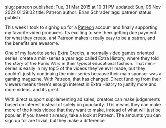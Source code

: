 slug: patreon
published: Tue, 31 Mar 2015 at 10:31 PM
updated: Sun, 06 Nov 2022 01:39:02 
title: Patreon
author: Brian Schrader
tags: patreon
status: publish

This week I took to signing up for a [Patreon][1] account and finally supporting my favorite video producers. Its exciting to see them getting due payment for what they create, and Patreon makes it really easy to be a patron, and the benefits are awesome.

[1]: http://www.patreon.com

One of my favorite series [Extra Credits][2], a normally video games oriented series, create a mini-series a year ago called Extra History, where they told the story of the Punic Wars in their typical educational fashion. That mini-series is easily in my top 5 of the videos they've ever made, but they couldn't justify continuing the mini-series because their main sponsor was a gaming magazine. With Patreon, that has changed. Direct funding from their viewers means there's enough interest in Extra History to justify more and more videos, and its great. 

[2]: http://extra-credits.net

With direct support supplementing ad sales, creators can make judgements based on interest instead of solely on popularity. This means they can make more of the kinds videos that they want to make, instead of what will just be popular. If you haven't already, take a look at Patreon. The amounts you can sign up for are trivial, but they make a difference.